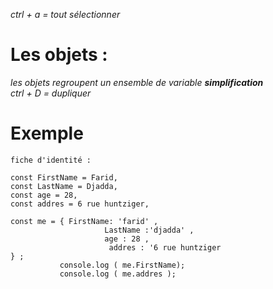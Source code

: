 _ctrl + a = tout sélectionner_

# Les objets :


_les objets regroupent un ensemble de variable <strong>simplification </strong>_<br> 
_ctrl + D = dupliquer_

# Exemple

 
`fiche d'identité :`

```
const FirstName = Farid,
const LastName = Djadda, 
const age = 28,
const addres = 6 rue huntziger, 

const me = { FirstName: 'farid' ,  
                     LastName :'djadda' ,   
                     age : 28 ,
                      addres : '6 rue huntziger
} ;
           console.log ( me.FirstName);
           console.log ( me.addres );
```

 